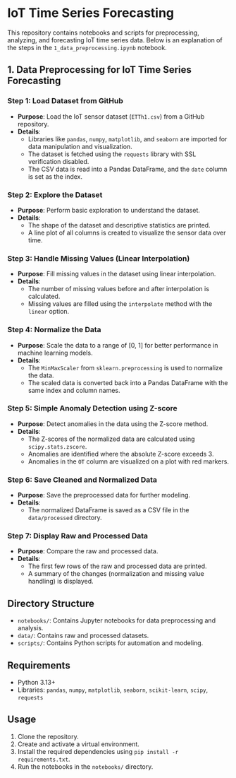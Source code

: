 # IoT Time Series Forecasting

This repository contains notebooks and scripts for preprocessing, analyzing, and forecasting IoT time series data. Below is an explanation of the steps in the `1_data_preprocessing.ipynb` notebook.

## 1. Data Preprocessing for IoT Time Series Forecasting

### Step 1: Load Dataset from GitHub
- **Purpose**: Load the IoT sensor dataset (`ETTh1.csv`) from a GitHub repository.
- **Details**:
  - Libraries like `pandas`, `numpy`, `matplotlib`, and `seaborn` are imported for data manipulation and visualization.
  - The dataset is fetched using the `requests` library with SSL verification disabled.
  - The CSV data is read into a Pandas DataFrame, and the `date` column is set as the index.

### Step 2: Explore the Dataset
- **Purpose**: Perform basic exploration to understand the dataset.
- **Details**:
  - The shape of the dataset and descriptive statistics are printed.
  - A line plot of all columns is created to visualize the sensor data over time.

### Step 3: Handle Missing Values (Linear Interpolation)
- **Purpose**: Fill missing values in the dataset using linear interpolation.
- **Details**:
  - The number of missing values before and after interpolation is calculated.
  - Missing values are filled using the `interpolate` method with the `linear` option.

### Step 4: Normalize the Data
- **Purpose**: Scale the data to a range of [0, 1] for better performance in machine learning models.
- **Details**:
  - The `MinMaxScaler` from `sklearn.preprocessing` is used to normalize the data.
  - The scaled data is converted back into a Pandas DataFrame with the same index and column names.

### Step 5: Simple Anomaly Detection using Z-score
- **Purpose**: Detect anomalies in the data using the Z-score method.
- **Details**:
  - The Z-scores of the normalized data are calculated using `scipy.stats.zscore`.
  - Anomalies are identified where the absolute Z-score exceeds 3.
  - Anomalies in the `OT` column are visualized on a plot with red markers.

### Step 6: Save Cleaned and Normalized Data
- **Purpose**: Save the preprocessed data for further modeling.
- **Details**:
  - The normalized DataFrame is saved as a CSV file in the `data/processed` directory.

### Step 7: Display Raw and Processed Data
- **Purpose**: Compare the raw and processed data.
- **Details**:
  - The first few rows of the raw and processed data are printed.
  - A summary of the changes (normalization and missing value handling) is displayed.

## Directory Structure
- `notebooks/`: Contains Jupyter notebooks for data preprocessing and analysis.
- `data/`: Contains raw and processed datasets.
- `scripts/`: Contains Python scripts for automation and modeling.

## Requirements
- Python 3.13+
- Libraries: `pandas`, `numpy`, `matplotlib`, `seaborn`, `scikit-learn`, `scipy`, `requests`

## Usage
1. Clone the repository.
2. Create and activate a virtual environment.
3. Install the required dependencies using `pip install -r requirements.txt`.
4. Run the notebooks in the `notebooks/` directory.
